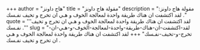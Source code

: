 +++
author = "هاج داونز"
title = "مقولة هاج داونز"
description = "مقولة هاج داونز: لقد اكتشفت ان هناك طريقة واحدة لمعالجة الخوف و هـي ان تخرج و تخيف نفـسك ."
quote = '''لقد اكتشفت ان هناك طريقة واحدة لمعالجة الخوف و هـي ان تخرج و تخيف نفـسك .'''
slug = "لقد-اكتشفت-ان-هناك-طريقة-واحدة-لمعالجة-الخوف-و-هـي-ان-تخرج-و-تخيف-نفـسك"
+++
لقد اكتشفت ان هناك طريقة واحدة لمعالجة الخوف و هـي ان تخرج و تخيف نفـسك .
